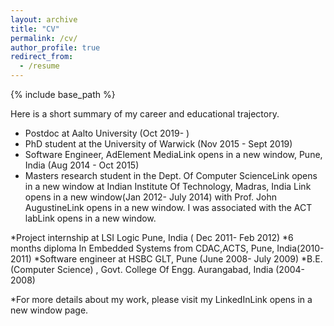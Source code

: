 ```yaml
---
layout: archive
title: "CV"
permalink: /cv/
author_profile: true
redirect_from:
  - /resume
---
```


{% include base_path %}

Here is a short summary of my career and educational trajectory.

* Postdoc at Aalto University (Oct 2019- )
* PhD student at the University of Warwick (Nov 2015 - Sept 2019)
* Software Engineer, AdElement MediaLink opens in a new window, Pune, India (Aug 2014 - Oct 2015)
* Masters research student in the Dept. Of Computer ScienceLink opens in a new window at Indian Institute Of Technology, Madras, India Link opens in a new window(Jan 2012- July 2014) with Prof. John AugustineLink opens in a new window. I was associated with the ACT labLink opens in a new window.

*Project internship at LSI Logic Pune, India ( Dec 2011- Feb 2012)
*6 months diploma In Embedded Systems from CDAC,ACTS, Pune, India(2010- 2011)
*Software engineer at HSBC GLT, Pune (June 2008- July 2009)
*B.E. (Computer Science) , Govt. College Of Engg. Aurangabad, India (2004-2008)

*For more details about my work, please visit my LinkedInLink opens in a new window page.
